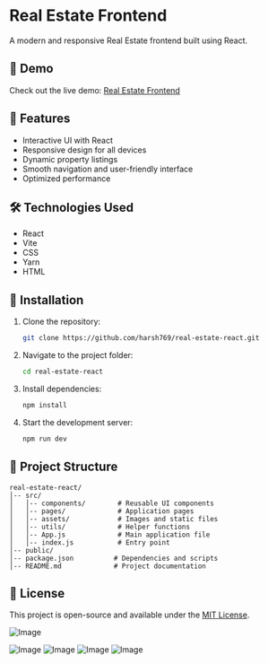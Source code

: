 # Real Estate Frontend

A modern and responsive Real Estate frontend built using React.

## 🚀 Demo

Check out the live demo: [Real Estate Frontend](https://real-estate-frontend-3et.pages.dev/)

## 📌 Features

- Interactive UI with React
- Responsive design for all devices
- Dynamic property listings
- Smooth navigation and user-friendly interface
- Optimized performance

## 🛠️ Technologies Used

- React
- Vite
- CSS
- Yarn
- HTML

## 🔧 Installation

1. Clone the repository:
   ```sh
   git clone https://github.com/harsh769/real-estate-react.git
   ```
2. Navigate to the project folder:
   ```sh
   cd real-estate-react
   ```
3. Install dependencies:
   ```sh
   npm install
   ```
4. Start the development server:
   ```sh
   npm run dev
   ```

## 📂 Project Structure

```
real-estate-react/
│-- src/
│   │-- components/        # Reusable UI components
│   │-- pages/             # Application pages
│   │-- assets/            # Images and static files
│   │-- utils/             # Helper functions
│   │-- App.js             # Main application file
│   │-- index.js           # Entry point
│-- public/
│-- package.json          # Dependencies and scripts
│-- README.md             # Project documentation
```


## 📜 License

This project is open-source and available under the [MIT License](LICENSE).

![Image](https://github.com/user-attachments/assets/ef76453f-f3fd-422c-a368-31d1e9e3a485)

![Image](https://github.com/user-attachments/assets/781933aa-139f-4f70-8392-87918f3c3297)
![Image](https://github.com/user-attachments/assets/76ebd628-40e9-41a0-b66a-a901752729c3)
![Image](https://github.com/user-attachments/assets/b0c56fae-2fba-4f2e-8c21-b24c0bc96a50)
![Image](https://github.com/user-attachments/assets/728a2743-5d86-4106-97fb-2a78dab0bee0)
